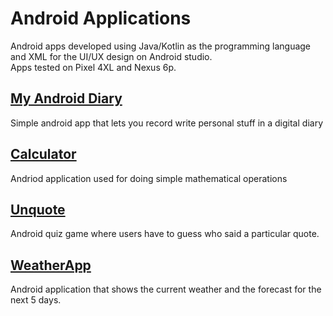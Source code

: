 # Android Applications 
Android apps developed using Java/Kotlin as the programming language and XML for the UI/UX design on Android studio.   
Apps tested on Pixel 4XL and Nexus 6p.

## [My Android Diary](https://github.com/aditya-tekale-99/Android/tree/main/MyAndroidDiary)
Simple android app that lets you record write personal stuff in a digital diary

## [Calculator](https://github.com/aditya-tekale-99/Android/tree/main/Calculator)
Andriod application used for doing simple mathematical operations

## [Unquote](https://github.com/aditya-tekale-99/Android/tree/main/Unquote)
Android quiz game where users have to guess who said a particular quote.

## [WeatherApp](https://github.com/aditya-tekale-99/Android/tree/main/WeatherApp)
Android application that shows the current weather and the forecast for the next 5 days.
